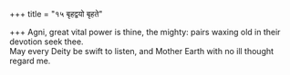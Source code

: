 +++
title = "१५ बृहद्वयो बृहते"

+++
Agni, great vital power is thine, the mighty: pairs waxing old in their devotion seek thee.  
     May every Deity be swift to listen, and Mother Earth with no ill thought regard me.